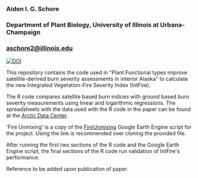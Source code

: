 ### Aiden I. G. Schore
### Department of Plant Biology, University of Illinois at Urbana-Champaign
### [aschore2@illinois.edu](mailto:aschore2@illinois.edu)

[![DOI](https://zenodo.org/badge/DOI/10.5281/zenodo.14360232.svg)](https://doi.org/10.5281/zenodo.14360232)

This repository contains the code used in "Plant Functional types improve satellite-derived burn severity assessments in interior Alaska" to calculate
the new Integrated Vegetation-Fire Severity Index (IntFire).

The R code compares satellite based burn indices with ground based burn severity measurements using linear and logarithmic regressions.
The spreadsheets with the data used with the R code in the paper can be found at the [Arctic Data Center](https://doi.org/10.18739/A25H7BW3S).

'Fire Unmixing' is a copy of the [FireUnmixing](https://code.earthengine.google.com/88c730cdfb38c808b4ef791fd36d8ed7) Google Earth Engine script for the project. 
Using the link is recommended over cloning the provided file.

After running the first two sections of the R code and the Google Earth Engine script, the final sections of the R code run validation of IntFire's performance.

Reference to be added upon publication of paper.
